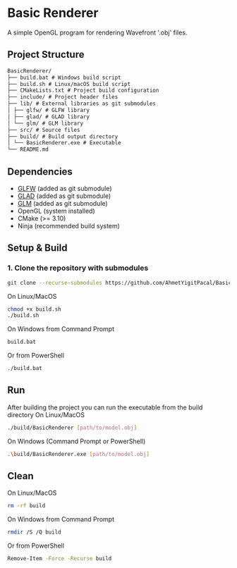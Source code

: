 # Basic Renderer
A simple OpenGL program for rendering Wavefront '.obj' files.

## Project Structure
```markdown
BasicRenderer/
├── build.bat # Windows build script
├── build.sh # Linux/macOS build script
├── CMakeLists.txt # Project build configuration
├── include/ # Project header files
├── lib/ # External libraries as git submodules
│ ├── glfw/ # GLFW library
│ ├── glad/ # GLAD library
│ └── glm/ # GLM library
├── src/ # Source files
├── build/ # Build output directory
│ └── BasicRenderer.exe # Executable
└── README.md
```

## Dependencies
- [GLFW](https://github.com/glfw/glfw) (added as git submodule)  
- [GLAD](https://github.com/Dav1dde/glad) (added as git submodule)  
- [GLM](https://github.com/g-truc/glm) (added as git submodule)  
- OpenGL (system installed)  
- CMake (>= 3.10)  
- Ninja (recommended build system)  

## Setup & Build

### 1. Clone the repository **with submodules**
```bash
git clone --recurse-submodules https://github.com/AhmetYigitPacal/BasicRenderer
```

On Linux/MacOS
```bash
chmod +x build.sh
./build.sh
```

On Windows
from Command Prompt
```bash
build.bat
```

Or from PowerShell
```bash
./build.bat
```

## Run
After building the project you can run the executable from the build directory
On Linux/MacOS
```bash
./build/BasicRenderer [path/to/model.obj]
```

On Windows (Command Prompt or PowerShell)
```bash
.\build/BasicRenderer.exe [path/to/model.obj]
```

## Clean
On Linux/MacOS
```bash
rm -rf build
```

On Windows
from Command Prompt
```bash
rmdir /S /Q build
```

Or from PowerShell
```bash
Remove-Item -Force -Recurse build
```
